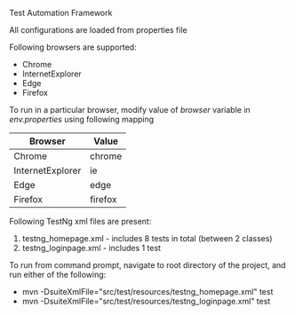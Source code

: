 Test Automation Framework

All configurations are loaded from properties file

Following browsers are supported:
* Chrome
* InternetExplorer
* Edge
* Firefox

To run in a particular browser, modify value of *browser* variable in *env.properties* using following mapping
  
  | Browser | Value |
  | ----------- | ----------- |
  | Chrome | chrome |
  | InternetExplorer | ie |
  | Edge | edge |
  | Firefox | firefox |
  

Following TestNg xml files are present:
1. testng_homepage.xml - includes 8 tests in total (between 2 classes) 
2. testng_loginpage.xml - includes 1 test

To run from command prompt, navigate to root directory of the project, and run either of the following:
* mvn -DsuiteXmlFile="src/test/resources/testng_homepage.xml" test
* mvn -DsuiteXmlFile="src/test/resources/testng_loginpage.xml" test

